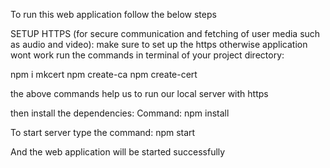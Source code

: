 To run this web application follow the below steps

SETUP HTTPS (for secure communication and fetching of user media such as audio and video):
make sure to set up the https otherwise application wont work
run the commands in terminal of your project directory:

npm i mkcert
npm create-ca
npm create-cert

the above commands help us to run our local server with https

then install the dependencies:
Command:
npm install

To start server type the command:
npm start 

And the web application will be started successfully
